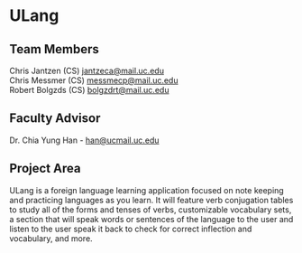 # ULang

## Team Members

Chris Jantzen (CS) jantzeca@mail.uc.edu\
Chris Messmer (CS) messmecp@mail.uc.edu\
Robert Bolgzds (CS) bolgzdrt@mail.uc.edu

## Faculty Advisor

Dr. Chia Yung Han - han@ucmail.uc.edu

## Project Area

ULang is a foreign language learning application focused on note keeping and practicing languages as you learn. It will feature verb conjugation tables to study all of the forms and tenses of verbs, customizable vocabulary sets, a section that will speak words or sentences of the language to the user and listen to the user speak it back to check for correct inflection and vocabulary, and more.
